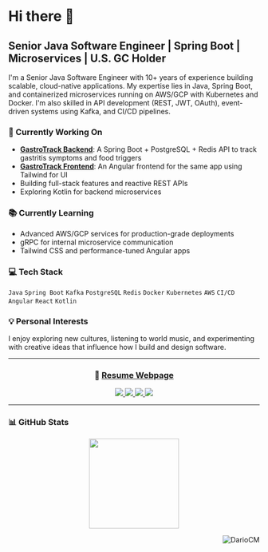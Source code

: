 # Hi there 👋  
## Senior Java Software Engineer | Spring Boot | Microservices | U.S. GC Holder

I'm a Senior Java Software Engineer with 10+ years of experience building scalable, cloud-native applications. My expertise lies in Java, Spring Boot, and containerized microservices running on AWS/GCP with Kubernetes and Docker. I'm also skilled in API development (REST, JWT, OAuth), event-driven systems using Kafka, and CI/CD pipelines.

### 🔧 Currently Working On
- **[GastroTrack Backend](https://github.com/DarioCM/gastrotrack-api)**: A Spring Boot + PostgreSQL + Redis API to track gastritis symptoms and food triggers
- **[GastroTrack Frontend](https://github.com/DarioCM/gastrotrack-angular)**: An Angular frontend for the same app using Tailwind for UI
- Building full-stack features and reactive REST APIs
- Exploring Kotlin for backend microservices

### 📚 Currently Learning
- Advanced AWS/GCP services for production-grade deployments
- gRPC for internal microservice communication
- Tailwind CSS and performance-tuned Angular apps

### 💻 Tech Stack
`Java` `Spring Boot` `Kafka` `PostgreSQL` `Redis` `Docker` `Kubernetes` `AWS` `CI/CD` `Angular` `React` `Kotlin`

### 💡 Personal Interests
I enjoy exploring new cultures, listening to world music, and experimenting with creative ideas that influence how I build and design software.

---

<h3 align="center">📄 <a href="https://dariocm.github.io/resumeCV/">Resume Webpage</a></h3>

<div align="center">
  <a href="https://www.linkedin.com/in/carlos-castaneda-dev/">
    <img src="https://img.shields.io/badge/Linkedin-0077B5?style=for-the-badge&logo=Linkedin&logoColor=ffffff">
  </a>
  <a href="mailto:dario20049@gmail.com">
    <img src="https://img.shields.io/badge/Gmail-D44638?style=for-the-badge&logo=gmail&logoColor=ffffff">
  </a>
  <a href="https://leetcode.com/u/DarioCM/">
    <img src="https://img.shields.io/badge/LeetCode-000000?style=for-the-badge&logo=LeetCode&logoColor=#d16c06">
  </a>
  <a href="https://medium.com/@dario_85947">
    <img src="https://img.shields.io/badge/Medium-000000?style=for-the-badge&logo=Medium">
  </a>
</div>

---

### 📊 GitHub Stats  
<p align="center">
  <img height="180em" src="https://github-readme-stats.vercel.app/api/top-langs/?username=DarioCM&layout=compact&langs_count=8&theme=nord"/>
</p>

<p align="right"> 
  <img src="https://komarev.com/ghpvc/?username=DarioCM&label=Profile%20views&color=0e75b6&style=flat" alt="DarioCM" />
</p>
